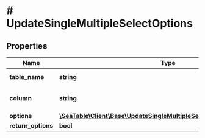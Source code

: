# # UpdateSingleMultipleSelectOptions

## Properties

Name | Type | Description | Notes
------------ | ------------- | ------------- | -------------
**table_name** | **string** | The name of the table. | [optional]
**column** | **string** | The name of the column. | [optional]
**options** | [**\SeaTable\Client\Base\UpdateSingleMultipleSelectOptionsOptionsInner[]**](UpdateSingleMultipleSelectOptionsOptionsInner.md) |  | [optional]
**return_options** | **bool** |  | [optional]

